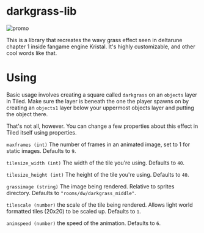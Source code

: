 # darkgrass-lib
![promo](https://raw.githubusercontent.com/eyedine2/darkgrass-lib/refs/heads/main/repo/promo.png)

This is a library that recreates the wavy grass effect seen in deltarune chapter 1 inside fangame engine Kristal. It's highly customizable, and other cool words like that.

# Using

Basic usage involves creating a square called `darkgrass` on an `objects` layer in Tiled. Make sure the layer is beneath the one the player spawns on by creating an `objects1` layer below your uppermost objects layer and putting the object there.

That's not all, however. You can change a few properties about this effect in Tiled itself using properties.

`maxframes (int)`
The number of frames in an animated image, set to 1 for static images. Defaults to `9`.

`tilesize_width (int)`
The width of the tile you're using. Defaults to `40`.

`tilesize_height (int)`
The height of the tile you're using. Defaults to `40`.

`grassimage (string)`
The image being rendered. Relative to sprites directory. Defaults to `"rooms/dw/darkgrass_middle"`.

`tilescale (number)`
the scale of the tile being rendered. Allows light world formatted tiles (20x20) to be scaled up. Defaults to `1`.

`animspeed (number)`
the speed of the animation. Defaults to `6`.
